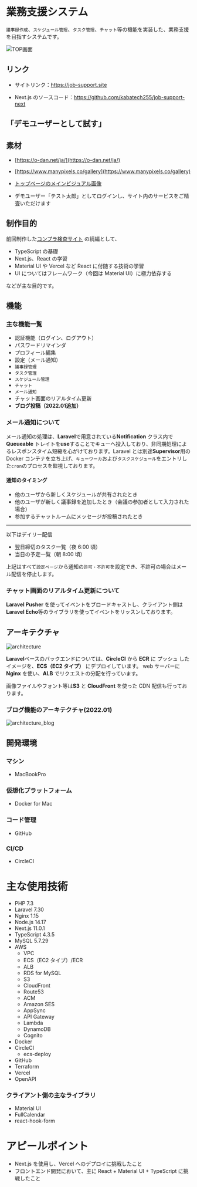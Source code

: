 # 業務支援システム

`議事録作成`、`スケジュール管理`、`タスク管理`、`チャット`等の機能を実装した、業務支援を目指すシステムです。

![TOP画面](./top.png)

## リンク

- サイトリンク：https://job-support.site

- Next.js のソースコード：https://github.com/kabatech255/job-support-next

## 「デモユーザーとして試す」

## 素材

- [https://o-dan.net/ja/](https://o-dan.net/ja/)
- [https://www.manypixels.co/gallery](https://www.manypixels.co/gallery)
- [トップページのメインビジュアル画像](https://pixabay.com/photos/work-workaholic-writer-programmer-1627703/#content)


- デモユーザー「テスト太郎」としてログインし、サイト内のサービスをご精査いただけます

## 制作目的

前回制作した[コンプラ検査サイト](https://github.com/kabatech255/shisetsu) の続編として、

- TypeScript の基礎
- Next.js、React の学習
- Material UI や Vercel など React に付随する技術の学習
- UI についてはフレームワーク（今回は Material UI）に極力依存する

などが主な目的です。

## 機能

### 主な機能一覧

- 認証機能（ログイン、ログアウト）
- パスワードリマインダ
- プロフィール編集
- 設定（メール通知）
- `議事録管理`
- `タスク管理`
- `スケジュール管理`
- `チャット`
- `メール通知`
- チャット画面のリアルタイム更新
- **ブログ投稿（2022.01追加）**

### メール通知について

メール通知の処理は、**Laravel**で用意されている**Notification** クラス内で **Queueable** トレイトを**use**することでキューへ投入しており、非同期処理によるレスポンスタイム短縮を心がけております。Laravel とは別途**Supervisor**用の Docker コンテナを立ち上げ、`キューワーカ`および`タスクスケジュール`をエントリした`cron`のプロセスを監視しております。

#### 通知のタイミング

- 他のユーザから新しくスケジュールが共有されたとき
- 他のユーザが新しく議事録を追加したとき（会議の参加者として入力された場合）
- 参加するチャットルームにメッセージが投稿されたとき

---

以下はデイリー配信

- 翌日締切のタスク一覧（夜 6:00 頃）
- 当日の予定一覧（朝 8:00 頃）

上記はすべて`設定ページ`から通知の`許可・不許可`を設定でき、不許可の場合はメール配信を停止します。

### チャット画面のリアルタイム更新について

**Laravel Pusher** を使ってイベントをブロードキャストし、クライアント側は**Laravel Echo**等のライブラリを使ってイベントをリッスンしております。

## アーキテクチャ

![architecture](./JyobuSapo.jpg)

**Laravel**ベースのバックエンドについては、**CircleCI** から **ECR** に プッシュ したイメージを、**ECS（EC2 タイプ）** にデプロイしています。
web サーバーに **Nginx** を使い、**ALB** でリクエストの分配を行っています。

画像ファイルやフォント等は**S3** と **CloudFront** を使った CDN 配信も行っております。

### ブログ機能のアーキテクチャ(2022.01)

![architecture_blog](./JyobuSapo-Blog.jpg)

## 開発環境

### マシン

- MacBookPro

### 仮想化プラットフォーム

- Docker for Mac

### コード管理

- GitHub

### CI/CD

- CircleCI

# 主な使用技術

- PHP 7.3
- Laravel 7.30
- Nginx 1.15
- Node.js 14.17
- Next.js 11.0.1
- TypeScript 4.3.5
- MySQL 5.7.29
- AWS
  - VPC
  - ECS（EC2 タイプ）/ECR
  - ALB
  - RDS for MySQL
  - S3
  - CloudFront
  - Route53
  - ACM
  - Amazon SES
  - AppSync
  - API Gateway
  - Lambda
  - DynamoDB
  - Cognito
- Docker
- CircleCI
  - ecs-deploy
- GitHub
- Terraform
- Vercel
- OpenAPI

### クライアント側の主なライブラリ

- Material UI
- FullCalendar
- react-hook-form

# アピールポイント

- Next.js を使用し、Vercel へのデプロイに挑戦したこと
- フロントエンド開発において、主に React + Material UI + TypeScript に挑戦したこと
